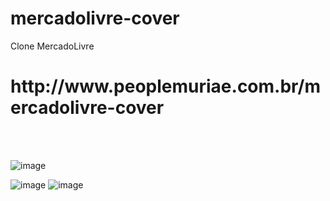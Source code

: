 # mercadolivre-cover
Clone MercadoLivre  

<h1>http://www.peoplemuriae.com.br/mercadolivre-cover</h1>
<br><br>

![image](https://user-images.githubusercontent.com/125682179/230801766-141aedf8-4195-4647-9829-3ad1a2556b90.png)

![image](https://user-images.githubusercontent.com/125682179/230805717-ed3d7ec3-da9b-4862-acd9-b5662f461143.png)
![image](https://user-images.githubusercontent.com/125682179/230805788-f4e78692-17e2-4614-a418-7a4229fb841e.png)
